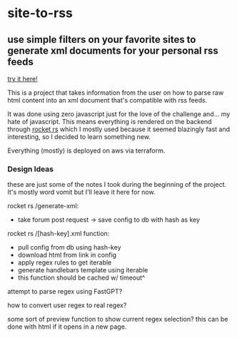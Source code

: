 # site-to-rss
## use simple filters on your favorite sites to generate xml documents for your personal rss feeds
[try it here!](https://site2rss.protolemon.com/)

This is a project that takes information from the user on how to parse raw html content
into an xml document that's compatible with rss feeds.

It was done using zero javascript just for the love of the challenge and... my hate of javascript. This means
everything is rendered on the backend through [rocket rs](https://rocket.rs/) which I mostly used because
it seemed blazingly fast and interesting, so I decided to learn something new.

Everything (mostly) is deployed on aws via terraform.


### Design Ideas
these are just some of the notes I took during the beginning of the project. It's mostly word vomit but I'll leave it
here for now.


rocket rs /generate-xml:
- take forum post request -> save config to db with hash as key

rocket rs /\[hash-key\].xml function:
- pull config from db using hash-key
- download html from link in config
- apply regex rules to get iterable
- generate handlebars template using iterable
- this function should be cached w/ timeout^

attempt to parse regex using FastGPT?

how to convert user regex to real regex?

some sort of preview function to show current regex selection?
this can be done with html if it opens in a new page.
